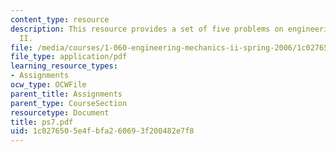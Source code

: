 ```yaml
---
content_type: resource
description: This resource provides a set of five problems on engineering mechanics
  II.
file: /media/courses/1-060-engineering-mechanics-ii-spring-2006/1c0276505e4fbfa260693f200482e7f8_ps7.pdf
file_type: application/pdf
learning_resource_types:
- Assignments
ocw_type: OCWFile
parent_title: Assignments
parent_type: CourseSection
resourcetype: Document
title: ps7.pdf
uid: 1c027650-5e4f-bfa2-6069-3f200482e7f8
---
```

